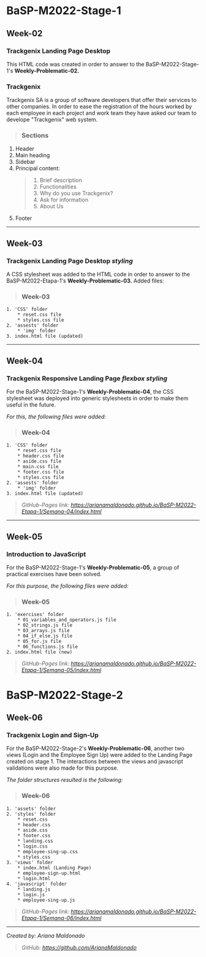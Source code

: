 # BaSP-M2022-Stage-1
## Week-02
### **Trackgenix Landing Page Desktop**
This HTML code was created in order to answer to the BaSP-M2022-Stage-1's **Weekly-Problematic-02.**
### **Trackgenix**
Trackgenix SA is a group of software developers that offer their services to other companies. In order to ease the registration of the hours worked by each employee in each project and work team they have asked our team to develope "Trackgenix" web system.
>### **Sections**
1. Header
2. Main heading
3. Sidebar
4. Principal content:
    >1. Brief description
    >2. Functionalities
    >3. Why do you use Trackgenix?
    >4. Ask for information
    >5. About Us
5. Footer
---
## Week-03
### **Trackgenix Landing Page Desktop _styling_**
A CSS stylesheet was added to the HTML code in order to answer to the BaSP-M2022-Etapa-1's **Weekly-Problematic-03.**
Added files:
>### Week-03
    1. 'CSS' folder
        * reset.css file
        * styles.css file
    2. 'assests' folder
        * 'img' folder
    3. index.html file (updated)
---
## Week-04
### **Trackgenix Responsive Landing Page _flexbox styling_**
For the BaSP-M2022-Stage-1's **Weekly-Problematic-04**, the CSS stylesheet was deployed into generic stylesheets in order to make them useful in the future.

_For this, the following files were added:_
>### Week-04
    1. 'CSS' folder
        * reset.css file
        * header.css file
        * aside.css file
        * main.css file
        * footer.css file
        * styles.css file
    2. 'assests' folder
        * 'img' folder
    3. index.html file (updated)
>*GitHub-Pages link: https://arianamaldonado.github.io/BaSP-M2022-Etapa-1/Semana-04/index.html*
---
## Week-05
### **Introduction to JavaScript**
For the BaSP-M2022-Stage-1's **Weekly-Problematic-05**, a group of practical exercises have been solved.

_For this purpose, the following files were added:_
>### Week-05
    1. 'exercises' folder
        * 01_variables_and_operators.js file
        * 02_strings.js file
        * 03_arrays.js file
        * 04_if_else.js file
        * 05_for.js file
        * 06_functions.js file
    2. index.html file (new)
>*GitHub-Pages link: https://arianamaldonado.github.io/BaSP-M2022-Etapa-1/Semana-05/index.html*

# BaSP-M2022-Stage-2
## Week-06
### **Trackgenix Login and Sign-Up**
For the BaSP-M2022-Stage-2's **Weekly-Problematic-06**, another two views (Login and the Employee Sign Up) were added to the Landing Page created on stage 1. The interactions between the views and javascript validations were also made for this purpose.

_The folder structures resulted is the following:_
>### Week-06
    1. 'assets' folder
    2. 'styles' folder
        * reset.css
        * header.css
        * aside.css
        * footer.css
        * landing.css
        * login.css
        * employee-sing-up.css
        * styles.css
    3. 'views' folder
        * index.html (Landing Page)
        * employee-sign-up.html
        * login.html
    4. 'javascript' folder
        * landing.js
        * login.js
        * employee-sing-up.js
>*GitHub-Pages link: https://arianamaldonado.github.io/BaSP-M2022-Etapa-1/Semana-06/index.html*
---
*Created by: Ariana Maldonado*
>*GitHub: https://github.com/ArianaMaldonado*
